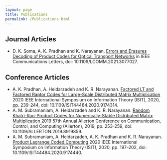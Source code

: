 ```yaml
---
layout: page
title: Publications
permalink: /Publications.html
---
```


## Journal Articles

* D. K. Soma, A. K. Pradhan and K. Narayanan.
 [Errors and Erasures Decoding of Product Codes for Optical Transport Networks](https://ieeexplore.ieee.org/abstract/document/9420728)
  in IEEE Communications Letters, doi: 10.1109/LCOMM.2021.3077027.


## Conference Articles

* A. K. Pradhan, A. Heidarzadeh and K. R. Narayanan.
[Factored LT and Factored Raptor Codes for Large-Scale Distributed Matrix Multiplication](https://ieeexplore.ieee.org/abstract/document/9174314)
2020 IEEE International Symposium on Information Theory (ISIT), 2020, pp. 239-244, doi: 10.1109/ISIT44484.2020.9174314.
* A. M. Subramaniam, A. Heidarzadeh and K. R. Narayanan.
 [Random Khatri-Rao-Product Codes for Numerically-Stable Distributed Matrix Multiplication](https://ieeexplore.ieee.org/abstract/document/8919859)
 2019 57th Annual Allerton Conference on Communication, Control, and Computing (Allerton), 2019, pp. 253-259, doi: 10.1109/ALLERTON.2019.8919859.
* A. M. Subramaniam, A. Heidarzadeh, A. K. Pradhan and K. R. Narayanan.
 [Product Lagrange Coded Computing](https://ieeexplore.ieee.org/abstract/document/9174440)
 2020 IEEE International Symposium on Information Theory (ISIT), 2020, pp. 197-202, doi: 10.1109/ISIT44484.2020.9174440.
 
